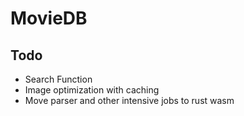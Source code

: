 # MovieDB

## Todo

- Search Function
- Image optimization with caching
- Move parser and other intensive jobs to rust wasm
